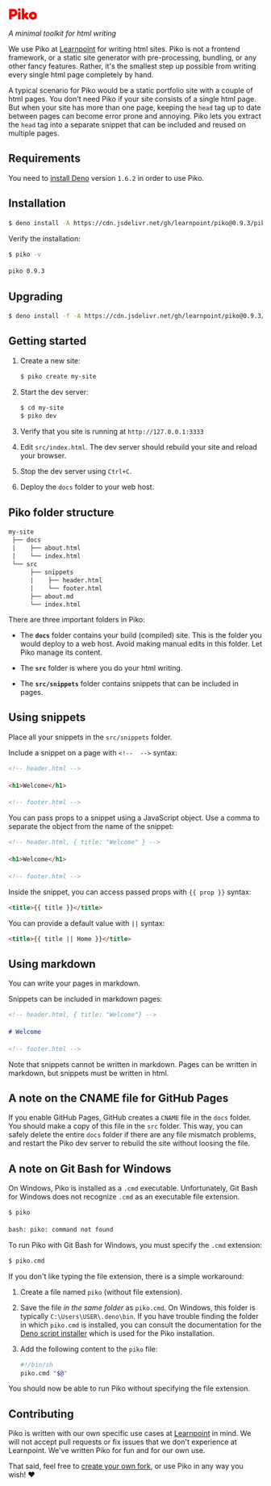<img src="piko.svg" height="24px">

_A minimal toolkit for html writing_

We use Piko at [Learnpoint](https://github.com/learnpoint) for writing html sites. Piko is not a frontend framework, or a static site generator with pre-processing, bundling, or any other fancy features. Rather, it's the smallest step up possible from writing every single html page completely by hand.

A typical scenario for Piko would be a static portfolio site with a couple of html pages. You don't need Piko if your site consists of a single html page. But when your site has more than one page, keeping the ```head``` tag up to date between pages can become error prone and annoying. Piko lets you extract the ```head``` tag into a separate snippet that can be included and reused on multiple pages.

## Requirements

You need to [install Deno](https://deno.land/manual/getting_started/installation) version ```1.6.2``` in order to use Piko.

## Installation

```bash
$ deno install -A https://cdn.jsdelivr.net/gh/learnpoint/piko@0.9.3/piko.js
```

Verify the installation:

```bash
$ piko -v

piko 0.9.3
```

## Upgrading

```bash
$ deno install -f -A https://cdn.jsdelivr.net/gh/learnpoint/piko@0.9.3/piko.js
```

## Getting started

1. Create a new site:

    ```bash
    $ piko create my-site
    ```
2. Start the dev server:

    ```bash
    $ cd my-site
    $ piko dev
    ```

3. Verify that you site is running at ```http://127.0.0.1:3333```

4. Edit ```src/index.html```. The dev server should rebuild your site and reload your browser.

5. Stop the dev server using ```Ctrl+C```.

6. Deploy the ```docs``` folder to your web host.

## Piko folder structure

```
my-site
 ├── docs
 |    ├── about.html
 |    └── index.html
 └── src
      ├── snippets
      |    ├── header.html
      |    └── footer.html
      ├── about.md
      └── index.html
```

There are three important folders in Piko:

- The **```docs```** folder contains your build (compiled) site. This is the folder you would deploy to a web host. Avoid making manual edits in this folder. Let Piko manage its content.

- The **```src```** folder is where you do your html writing.

- The **```src/snippets```** folder contains snippets that can be included in pages.

## Using snippets

Place all your snippets in the ```src/snippets``` folder.

Include a snippet on a page with ```<!--  -->``` syntax:

```html
<!-- header.html -->

<h1>Welcome</h1>

<!-- footer.html -->
```

You can pass props to a snippet using a JavaScript object. Use a comma to separate the object from the name of the snippet:

```html
<!-- header.html, { title: "Welcome" } -->

<h1>Welcome</h1>

<!-- footer.html -->
```

Inside the snippet, you can access passed props with ```{{ prop }}``` syntax:

```html
<title>{{ title }}</title>
```

You can provide a default value with ```||``` syntax:

```html
<title>{{ title || Home }}</title>
```

## Using markdown

You can write your pages in markdown.

Snippets can be included in markdown pages:

```md
<!-- header.html, { title: "Welcome"} -->

# Welcome

<!-- footer.html -->
```

Note that snippets cannot be written in markdown. Pages can be written in markdown, but snippets must be written in html.

## A note on the CNAME file for GitHub Pages

If you enable GitHub Pages, GitHub creates a ```CNAME``` file in the ```docs``` folder. You should make a copy of this file in the ```src``` folder. This way, you can safely delete the entire ```docs``` folder if there are any file mismatch problems, and restart the Piko dev server to rebuild the site without loosing the file.

## A note on Git Bash for Windows

On Windows, Piko is installed as a ```.cmd``` executable. Unfortunately, Git Bash for Windows does not recognize ```.cmd``` as an executable file extension.

```bash
$ piko

bash: piko: command not found
```

To run Piko with Git Bash for Windows, you must specify the ```.cmd``` extension:

```bash
$ piko.cmd
```

If you don't like typing the file extension, there is a simple workaround:

1. Create a file named ```piko``` (without file extension).

2. Save the file _in the same folder_ as ```piko.cmd```. On Windows, this folder is typically ```C:\Users\USER\.deno\bin```. If you have trouble finding the folder in which ```piko.cmd``` is installed, you can consult the documentation for the [Deno script installer](https://deno.land/manual@v1.6.2/tools/script_installer) which is used for the Piko installation.

3. Add the following content to the ```piko``` file:

    ```bash
    #!/bin/sh
    piko.cmd "$@"
    ```

You should now be able to run Piko without specifying the file extension.

## Contributing

Piko is written with our own specific use cases at [Learnpoint](https://github.com/learnpoint) in mind. We will not accept pull requests or fix issues that we don't experience at Learnpoint. We've written Piko for fun and for our own use.

That said, feel free to [create your own fork](https://docs.github.com/en/free-pro-team@latest/github/getting-started-with-github/fork-a-repo), or use Piko in any way you wish! ❤️
